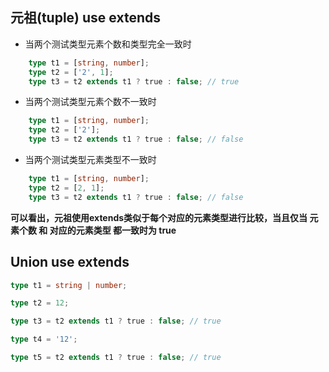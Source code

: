 
## 元祖(tuple) use extends

- 当两个测试类型元素个数和类型完全一致时

```typescript
    type t1 = [string, number];
    type t2 = ['2', 1];
    type t3 = t2 extends t1 ? true : false; // true
```

- 当两个测试类型元素个数不一致时

```typescript
    type t1 = [string, number];
    type t2 = ['2'];
    type t3 = t2 extends t1 ? true : false; // false
```

- 当两个测试类型元素类型不一致时

```typescript
    type t1 = [string, number];
    type t2 = [2, 1];
    type t3 = t2 extends t1 ? true : false; // false
```

**可以看出，元祖使用extends类似于每个对应的元素类型进行比较，当且仅当 元素个数 和 对应的元素类型 都一致时为 true**

## Union use extends


```typescript
type t1 = string | number;

type t2 = 12;

type t3 = t2 extends t1 ? true : false; // true

type t4 = '12';

type t5 = t2 extends t1 ? true : false; // true
```
